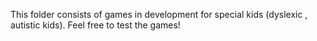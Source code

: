 This folder consists of games in development for special kids (dyslexic , autistic kids).
Feel free to test the games!